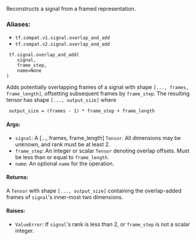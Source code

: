 Reconstructs a signal from a framed representation.
### Aliases:
- `tf.compat.v1.signal.overlap_and_add`
- `tf.compat.v2.signal.overlap_and_add`

```
 tf.signal.overlap_and_add(
    signal,
    frame_step,
    name=None
)
```
Adds potentially overlapping frames of a signal with shape `[..., frames, frame_length]`, offsetting subsequent frames by `frame_step`. The resulting tensor has shape `[..., output_size]` where

```
 output_size = (frames - 1) * frame_step + frame_length
```
#### Args:
- `signal`: A [..., frames, frame_length] `Tensor`. All dimensions may be unknown, and rank must be at least 2.
- `frame_step`: An integer or scalar `Tensor` denoting overlap offsets. Must be less than or equal to `frame_length`.
- `name`: An optional `name` for the operation.
#### Returns:
A `Tensor` with shape `[..., output_size]` containing the overlap-added frames of `signal`'s inner-most two dimensions.
#### Raises:
- `ValueError`: If `signal`'s rank is less than 2, or `frame_step` is not a scalar integer.
